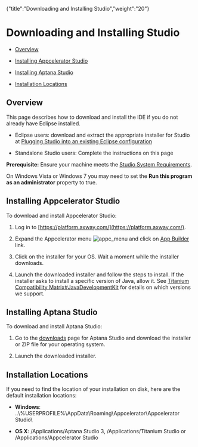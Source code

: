 {"title":"Downloading and Installing Studio","weight":"20"} 

# Downloading and Installing Studio

*   [Overview](#Overview)
    
*   [Installing Appcelerator Studio](#InstallingAppceleratorStudio)
    
*   [Installing Aptana Studio](#InstallingAptanaStudio)
    
*   [Installation Locations](#InstallationLocations)
    

## Overview

This page describes how to download and install the IDE if you do not already have Eclipse installed.

*   Eclipse users: download and extract the appropriate installer for Studio at [Plugging Studio into an existing Eclipse configuration](/docs/appc/Axway_Appcelerator_Studio/Axway_Appcelerator_Studio_Getting_Started/Plugging_Studio_into_an_existing_Eclipse_configuration/)
    
*   Standalone Studio users: Complete the instructions on this page
    

**Prerequisite:** Ensure your machine meets the [Studio System Requirements](/docs/appc/Titanium_SDK/Titanium_SDK_Getting_Started/Installation_and_Configuration/Setting_up_Studio/#Systemrequirements).

On Windows Vista or Windows 7 you may need to set the **Run this program as an administrator** property to true.

## Installing Appcelerator Studio

To download and install Appcelerator Studio:

1.  Log in to [https://platform.axway.com/](https://platform.axway.com/).
    
2.  Expand the Appcelerator menu ![appc_menu](/Images/appc/download/thumbnails/30083017/appc_menu.png) and click on [App Builder](https://platform.axway.com/#/product/studio) link.
    
3.  Click on the installer for your OS. Wait a moment while the installer downloads.
    
4.  Launch the downloaded installer and follow the steps to install. If the installer asks to install a specific version of Java, allow it. See [Titanium Compatibility Matrix#JavaDevelopmentKit](/docs/appc/Titanium_SDK/Titanium_SDK_Getting_Started/Installation_and_Configuration/Titanium_Compatibility_Matrix/#JavaDevelopmentKit) for details on which versions we support.
    

## Installing Aptana Studio

To download and install Aptana Studio:

1.  Go to the [downloads](http://www.aptana.com/products/studio3/download) page for Aptana Studio and download the installer or ZIP file for your operating system.
    
2.  Launch the downloaded installer.
    

## Installation Locations

If you need to find the location of your installation on disk, here are the default installation locations:

*   **Windows**: ..\\%USERPROFILE%\\AppData\\Roaming\\Appcelerator\\Appcelerator Studio\\
    
*   **OS X**: /Applications/Aptana Studio 3, /Applications/Titanium Studio or /Applications/Appcelerator Studio